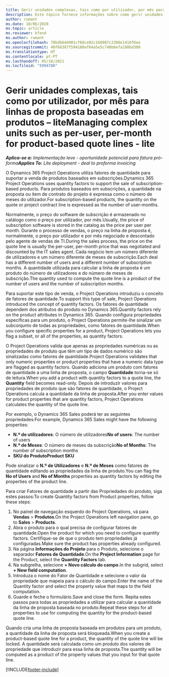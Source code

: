 ```yaml
---
title: Gerir unidades complexas, tais como por utilizador, por mês para linhas de proposta baseadas em produtos – lite
description: Este tópico fornece informações sobre como gerir unidades complexas para linhas de proposta baseadas em produtos.
author: rumant
ms.date: 10/06/2020
ms.topic: article
ms.reviewer: kfend
ms.author: rumant
ms.openlocfilehash: 78bdb64d901cf68ce02c168987c2386e1416f6ee
ms.sourcegitcommit: 40f68387f594180af64a5e5c748b6efa188bd300
ms.translationtype: HT
ms.contentlocale: pt-PT
ms.lasthandoff: 05/10/2021
ms.locfileid: "5994780"
---
```

# <a name="managing-complex-units-such-as-per-user-per-month-for-product-based-quote-lines---lite"></a><span data-ttu-id="4110b-103">Gerir unidades complexas, tais como por utilizador, por mês para linhas de proposta baseadas em produtos – lite</span><span class="sxs-lookup"><span data-stu-id="4110b-103">Managing complex units such as per-user, per-month for product-based quote lines - lite</span></span>

<span data-ttu-id="4110b-104">_**Aplica-se a:** Implementação leve - oportunidade potencial para fatura pró-forma_</span><span class="sxs-lookup"><span data-stu-id="4110b-104">_**Applies To:** Lite deployment - deal to proforma invoicing_</span></span>

<span data-ttu-id="4110b-105">O Dynamics 365 Project Operations utiliza fatores de quantidade para suportar a venda de produtos baseados em subscrições.</span><span class="sxs-lookup"><span data-stu-id="4110b-105">Dynamics 365 Project Operations uses quantity factors to support the sale of subscription-based products.</span></span> <span data-ttu-id="4110b-106">Para produtos baseados em subscrições, a quantidade na proposta ou item de contrato do projeto é expressa como o número de meses do utilizador.</span><span class="sxs-lookup"><span data-stu-id="4110b-106">For subscription-based products, the quantity on the quote or project contract line is expressed as the number of user-months.</span></span>

<span data-ttu-id="4110b-107">Normalmente, o preço do software de subscrição é armazenado no catálogo como o preço por utilizador, por mês.</span><span class="sxs-lookup"><span data-stu-id="4110b-107">Usually, the price of subscription software is stored in the catalog as the price per user per month.</span></span> <span data-ttu-id="4110b-108">Durante o processo de vendas, o preço na linha de proposta é, normalmente, o preço por utilizador e por mês negociado e descontado pelo agente de vendas de TI.</span><span class="sxs-lookup"><span data-stu-id="4110b-108">During the sales process, the price on the quote line is usually the per-user, per-month price that was negotiated and discounted by the IT sales agent.</span></span> <span data-ttu-id="4110b-109">Cada negócio tem um número diferente de utilizadores e um número diferente de meses de subscrição.</span><span class="sxs-lookup"><span data-stu-id="4110b-109">Each deal has a different number of users and a different number of subscription months.</span></span> <span data-ttu-id="4110b-110">A quantidade utilizada para calcular a linha de proposta é um produto do número de utilizadores e do número de meses de subscrição.</span><span class="sxs-lookup"><span data-stu-id="4110b-110">The quantity used to compute the quote line is a product of the number of users and the number of subscription months.</span></span>

<span data-ttu-id="4110b-111">Para suportar este tipo de venda, o Project Operations introduziu o conceito de fatores de quantidade.</span><span class="sxs-lookup"><span data-stu-id="4110b-111">To support this type of sale, Project Operations introduced the concept of quantity factors.</span></span> <span data-ttu-id="4110b-112">Os fatores de quantidade dependem dos atributos do produto no Dynamics 365.</span><span class="sxs-lookup"><span data-stu-id="4110b-112">Quantity factors rely on the product attributes in Dynamics 365.</span></span> <span data-ttu-id="4110b-113">Quando configura propriedades específicas para um produto, o Project Operations permite-lhe sinalizar um subconjunto de todas as propriedades, como fatores de quantidade.</span><span class="sxs-lookup"><span data-stu-id="4110b-113">When you configure specific properties for a product, Project Operations lets you flag a subset, or all of the properties, as quantity factors.</span></span>

<span data-ttu-id="4110b-114">O Project Operations valida que apenas as propriedades numéricas ou as propriedades de produto que têm um tipo de dados numérico são sinalizadas como fatores de quantidade.</span><span class="sxs-lookup"><span data-stu-id="4110b-114">Project Operations validates that only numeric properties or product properties that have a numeric data type are flagged as quantity factors.</span></span> <span data-ttu-id="4110b-115">Quando adiciona um produto com fatores de quantidade a uma linha de proposta, o campo **Quantidade** torna-se só de leitura.</span><span class="sxs-lookup"><span data-stu-id="4110b-115">When you add a product with quantity factors to a quote line, the **Quantity** field becomes read-only.</span></span> <span data-ttu-id="4110b-116">Depois de introduzir valores para propriedades de produto que são fatores de quantidade, o Project Operations calcula a quantidade da linha de proposta.</span><span class="sxs-lookup"><span data-stu-id="4110b-116">After you enter values for product properties that are quantity factors, Project Operations calculates the quantity of the quote line.</span></span>

<span data-ttu-id="4110b-117">Por exemplo, o Dynamics 365 Sales poderá ter as seguintes propriedades:</span><span class="sxs-lookup"><span data-stu-id="4110b-117">For example, Dynamics 365 Sales might have the following properties:</span></span>

- <span data-ttu-id="4110b-118">**N.º de utilizadores**: O número de utilizadores</span><span class="sxs-lookup"><span data-stu-id="4110b-118">**No of users**: The number of users</span></span>
- <span data-ttu-id="4110b-119">**N.º de Meses**: O número de meses da subscrição</span><span class="sxs-lookup"><span data-stu-id="4110b-119">**No of Months**: The number of subscription months</span></span>
- <span data-ttu-id="4110b-120">**SKU do Produto**</span><span class="sxs-lookup"><span data-stu-id="4110b-120">**Product SKU**</span></span>

<span data-ttu-id="4110b-121">Pode sinalizar o **N.º de Utilizadores** e **N.º de Meses** como fatores de quantidade editando as propriedades da linha de produto.</span><span class="sxs-lookup"><span data-stu-id="4110b-121">You can flag the **No of Users** and **No of Months** properties as quantity factors by editing the properties of the product line.</span></span>

<span data-ttu-id="4110b-122">Para criar Fatores de quantidade a partir das Propriedades do produto, siga estes passos:</span><span class="sxs-lookup"><span data-stu-id="4110b-122">To create Quantity factors from Product properties, follow these steps:</span></span>

1. <span data-ttu-id="4110b-123">No painel de navegação esquerdo do Project Operations, vá para **Vendas** > **Produtos**.</span><span class="sxs-lookup"><span data-stu-id="4110b-123">On the Project Operations left navigation pane, go to **Sales** > **Products**.</span></span>
2. <span data-ttu-id="4110b-124">Abra o produto para o qual precisa de configurar fatores de quantidade.</span><span class="sxs-lookup"><span data-stu-id="4110b-124">Open the product for which you need to configure quantity factors.</span></span> <span data-ttu-id="4110b-125">Certifique-se de que o produto tem propriedades já configuradas.</span><span class="sxs-lookup"><span data-stu-id="4110b-125">Make sure the product has properties already configured.</span></span>
3. <span data-ttu-id="4110b-126">Na página **Informações do Projeto** para o Produto, selecione o separador **Fatores de Quantidade**.</span><span class="sxs-lookup"><span data-stu-id="4110b-126">On the **Project Information** page for the Product, select the **Quantity Factors** tab.</span></span>
4. <span data-ttu-id="4110b-127">Na subgrelha, selecione **+ Novo cálculo do campo**.</span><span class="sxs-lookup"><span data-stu-id="4110b-127">In the subgrid, select **+ New field computation**.</span></span>
5. <span data-ttu-id="4110b-128">Introduza o nome do Fator de Quantidade e selecione o valor da propriedade que mapeia para o cálculo do campo.</span><span class="sxs-lookup"><span data-stu-id="4110b-128">Enter the name of the Quantity factor and select the property value that maps to the field computation.</span></span>
6. <span data-ttu-id="4110b-129">Guarde e feche o formulário.</span><span class="sxs-lookup"><span data-stu-id="4110b-129">Save and close the form.</span></span> <span data-ttu-id="4110b-130">Repita estes passos para todas as propriedades a utilizar para calcular a quantidade da linha de proposta baseada no produto.</span><span class="sxs-lookup"><span data-stu-id="4110b-130">Repeat these steps for all properties to use for computing the quantity for the product-based quote line.</span></span>

<span data-ttu-id="4110b-131">Quando cria uma linha de proposta baseada em produtos para um produto, a quantidade da linha de proposta será bloqueada.</span><span class="sxs-lookup"><span data-stu-id="4110b-131">When you create a product-based quote line for a product, the quantity of the quote line will be locked.</span></span> <span data-ttu-id="4110b-132">A quantidade será calculada como um produto dos valores de propriedade que introduzir para essa linha de proposta.</span><span class="sxs-lookup"><span data-stu-id="4110b-132">The quantity will be computed as a product of the property values that you input for that quote line.</span></span>


[!INCLUDE[footer-include](../../includes/footer-banner.md)]